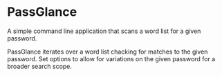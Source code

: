 # PassGlance
A simple command line application that scans a word list for a given password.

PassGlance iterates over a word list chacking for matches to the given password. 
Set options to allow for variations on the given password for a broader search scope.
